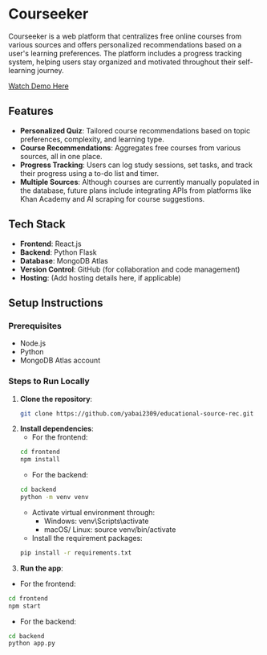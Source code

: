 # Courseeker

Courseeker is a web platform that centralizes free online courses from various sources and offers personalized recommendations based on a user's learning preferences. The platform includes a progress tracking system, helping users stay organized and motivated throughout their self-learning journey.

[Watch Demo Here](https://drive.google.com/file/d/1mUQhP0fMn9r7jbYPUNy7XT4L27hcyZiW/view)


## Features

- **Personalized Quiz**: Tailored course recommendations based on topic preferences, complexity, and learning type.
- **Course Recommendations**: Aggregates free courses from various sources, all in one place.
- **Progress Tracking**: Users can log study sessions, set tasks, and track their progress using a to-do list and timer.
- **Multiple Sources**: Although courses are currently manually populated in the database, future plans include integrating APIs from platforms like Khan Academy and AI scraping for course suggestions.

## Tech Stack

- **Frontend**: React.js
- **Backend**: Python Flask
- **Database**: MongoDB Atlas
- **Version Control**: GitHub (for collaboration and code management)
- **Hosting**: (Add hosting details here, if applicable)

## Setup Instructions

### Prerequisites

- Node.js
- Python
- MongoDB Atlas account

### Steps to Run Locally

1. **Clone the repository**:
   ```bash
   git clone https://github.com/yabai2309/educational-source-rec.git
2. **Install dependencies**:
   - For the frontend:
   ```bash
   cd frontend
   npm install
   ```
   - For the backend:
   ```bash
   cd backend
   python -m venv venv
   ```
     - Activate virtual environment through:
       - Windows: venv\Scripts\activate
       - macOS/ Linux: source venv/bin/activate
     - Install the requirement packages:
   ```bash
   pip install -r requirements.txt
    ```
3. **Run the app**:
  - For the frontend:
```bash
cd frontend
npm start
```
  - For the backend:
```bash
cd backend
python app.py
```
